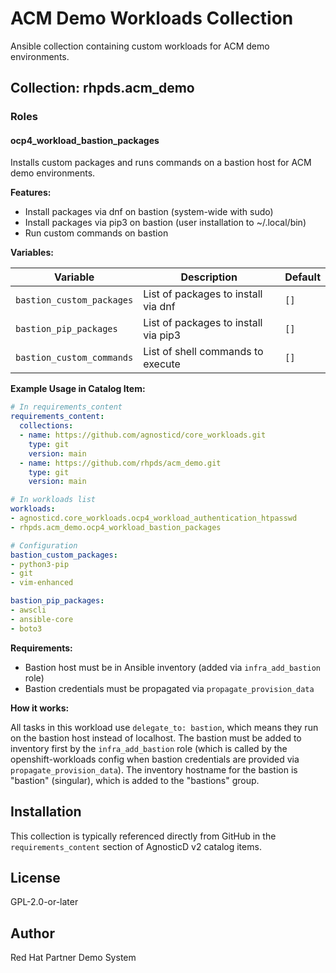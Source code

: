 # ACM Demo Workloads Collection

Ansible collection containing custom workloads for ACM demo environments.

## Collection: rhpds.acm_demo

### Roles

#### ocp4_workload_bastion_packages

Installs custom packages and runs commands on a bastion host for ACM demo environments.

**Features:**
- Install packages via dnf on bastion (system-wide with sudo)
- Install packages via pip3 on bastion (user installation to ~/.local/bin)
- Run custom commands on bastion

**Variables:**

| Variable | Description | Default |
|----------|-------------|---------|
| `bastion_custom_packages` | List of packages to install via dnf | `[]` |
| `bastion_pip_packages` | List of packages to install via pip3 | `[]` |
| `bastion_custom_commands` | List of shell commands to execute | `[]` |

**Example Usage in Catalog Item:**

```yaml
# In requirements_content
requirements_content:
  collections:
  - name: https://github.com/agnosticd/core_workloads.git
    type: git
    version: main
  - name: https://github.com/rhpds/acm_demo.git
    type: git
    version: main

# In workloads list
workloads:
- agnosticd.core_workloads.ocp4_workload_authentication_htpasswd
- rhpds.acm_demo.ocp4_workload_bastion_packages

# Configuration
bastion_custom_packages:
- python3-pip
- git
- vim-enhanced

bastion_pip_packages:
- awscli
- ansible-core
- boto3
```

**Requirements:**

- Bastion host must be in Ansible inventory (added via `infra_add_bastion` role)
- Bastion credentials must be propagated via `propagate_provision_data`

**How it works:**

All tasks in this workload use `delegate_to: bastion`, which means they run on the bastion host instead of localhost. The bastion must be added to inventory first by the `infra_add_bastion` role (which is called by the openshift-workloads config when bastion credentials are provided via `propagate_provision_data`). The inventory hostname for the bastion is "bastion" (singular), which is added to the "bastions" group.

## Installation

This collection is typically referenced directly from GitHub in the `requirements_content` section of AgnosticD v2 catalog items.

## License

GPL-2.0-or-later

## Author

Red Hat Partner Demo System
